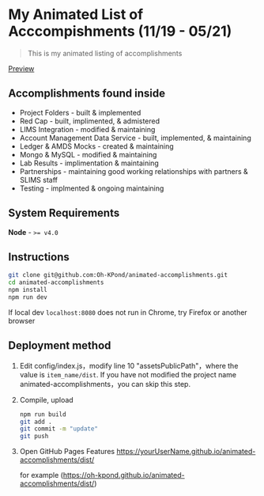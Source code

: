 # My Animated List of Acccompishments (11/19 - 05/21)

> This is my animated listing of accomplishments

[Preview](https://oh-kpond.github.io/animated-accomplishments/dist/)

## Accomplishments found inside
- Project Folders - built & implemented
- Red Cap - built, implimented, & admistered
- LIMS Integration - modified & maintaining
- Account Management Data Service - built, implemented, & maintaining
- Ledger & AMDS Mocks - created & maintaining
- Mongo & MySQL - modified & maintaining
- Lab Results - implimentation & maintaining
- Partnerships - maintaining good working relationships with partners & SLIMS staff
- Testing - implmented & ongoing maintaining



## System Requirements
**Node**  -  `>= v4.0`

## Instructions

``` bash
git clone git@github.com:Oh-KPond/animated-accomplishments.git
cd animated-accomplishments
npm install
npm run dev
```

If local dev ```localhost:8080``` does not run in Chrome, try Firefox or another browser

## Deployment method


1. Edit config/index.js，modify line 10 "assetsPublicPath"，where the value is `item_name/dist`. If you have not modified the project name animated-accomplishments，you can skip this step.

2. Compile, upload
    ``` bash
    npm run build
    git add .
    git commit -m "update"
    git push
    ```

3. Open GitHub Pages Features
    https://yourUserName.github.io/animated-accomplishments/dist/

    for example (https://oh-kpond.github.io/animated-accomplishments/dist/)

